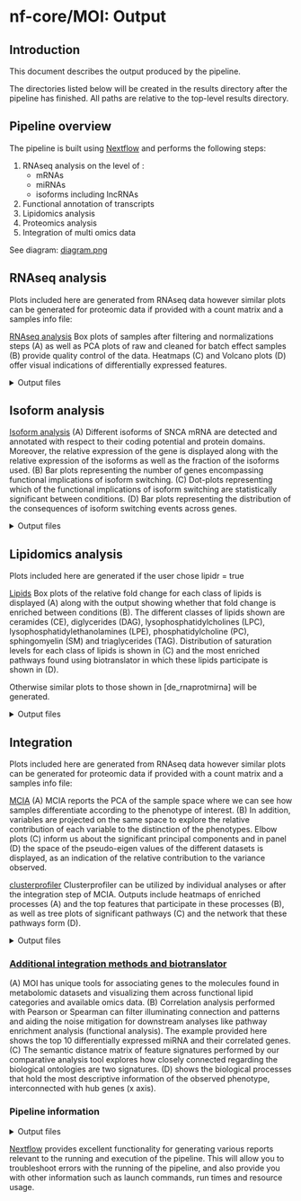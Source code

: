 # nf-core/MOI: Output

## Introduction

This document describes the output produced by the pipeline. 

The directories listed below will be created in the results directory after the pipeline has finished. All paths are relative to the top-level results directory.

<!-- TODO nf-core: Write this documentation describing your workflow's output -->

## Pipeline overview

The pipeline is built using [Nextflow](https://www.nextflow.io/) and performs the following steps:

1. RNAseq analysis on the level of :
   - mRNAs 
   - miRNAs
   - isoforms including lncRNAs
2. Functional annotation of transcripts
3. Lipidomics analysis
4. Proteomics analysis
5. Integration of multi omics data

See diagram:
[diagram.png](/docs/images/figure1.png) 

## RNAseq analysis

Plots included here are generated from RNAseq data however similar plots can be generated for proteomic data if provided with a count matrix and a samples info file:

[RNAseq analysis](/docs/images/figure3.png) 
Box plots of samples after filtering and normalizations steps (A) as well as PCA plots of raw and cleaned for batch effect samples (B) provide quality control of the data. Heatmaps (C) and Volcano plots (D) offer visual indications of differentially expressed features.

<details markdown="1">
<summary>Output files</summary>

- `genes/`
  - `filt` : Directory of filtered matrices.
  - `norm` : Directory of normalized matrices.
  - `edger` (or rankprod or deseq2) : Directory of differentially expressed features.
  - `clusterprofiler` : Directory of pathway enrichment analysis
  - `biotranslator` : Directory of pathway enrichment analysis performed with biotranslator

</details>

## Isoform analysis

[Isoform analysis](/images/figure2.png) 
(A) Different isoforms of SNCA mRNA are detected and annotated with respect to their coding potential and protein domains. Moreover, the relative expression of the gene is displayed along with the relative expression of the isoforms as well as the fraction of the isoforms used. (B) Bar plots representing the number of genes encompassing functional implications of isoform switching. (C) Dot-plots representing which of the functional implications of isoform switching are statistically significant between conditions. (D) Bar plots representing the distribution of the consequences of isoform switching events across genes.

<details markdown="1">
<summary>Output files</summary>

- `isoforms/`
  - `isopart1`: Directory of first part of analysis from isoformSwitchAnalyzer. 
  - `isopart2`: Directory of second part of analysis from isoformSwitchAnalyzer. 
  - `isovisual` : Directory of visualization part of analysis from isoformSwitchAnalyzer. 
</details>

## Lipidomics analysis

Plots included here are generated if the user chose lipidr = true

[Lipids](/images/figure4.png) 
Box plots of the relative fold change for each class of lipids is displayed (A) along with the output showing whether that fold change is enriched between conditions (B). The different classes of lipids shown are ceramides (CE), diglycerides (DAG), lysophosphatidylcholines (LPC), lysophosphatidylethanolamines (LPE), phosphatidylcholine (PC), sphingomyelin (SM) and triaglycerides (TAG). Distribution of saturation levels for each class of lipids is shown in (C) and the most enriched pathways found using biotranslator in which these lipids participate is shown in (D).

Otherwise similar plots to those shown in [de_rnaprotmirna] will be generated.

<details markdown="1">
<summary>Output files</summary>

- `lipids/`
  - `lipidr/`  : Directory with extensive lipidomics analysis

</details>

## Integration

Plots included here are generated from RNAseq data however similar plots can be generated for proteomic data if provided with a count matrix and a samples info file:

[MCIA](/docs/images/figure5.png) 
(A) MCIA reports the PCA of the sample space where we can see how samples differentiate according to the phenotype of interest. (B) In addition, variables are projected on the same space to explore the relative contribution of each variable to the distinction of the phenotypes. Elbow plots (C) inform us about the significant principal components and in panel (D) the space of the pseudo-eigen values of the different datasets is displayed, as an indication of the relative contribution to the variance observed. 

[clusterprofiler](/docs/images/figure6.png) 
Clusterprofiler can be utilized by individual analyses or after the integration step of MCIA. Outputs include heatmaps of enriched processes (A) and the top features that participate in these processes (B), as well as tree plots of significant pathways (C) and the network that these pathways form (D). 

<details markdown="1">
<summary>Output files</summary>

- `mcia/`
  - `mcia_results/`: Directory of mcia results, including MCIA report and analysis from clusterprofiler

</details>

### [Additional integration methods and biotranslator](/docs/images/figure7.png) 
(A) MOI has unique tools for associating genes to the molecules found in metabolomic datasets and visualizing them across functional lipid categories and available omics data. (B) Correlation analysis performed with Pearson or Spearman can filter illuminating connection and patterns and aiding the noise mitigation for downstream analyses like pathway enrichment analysis (functional analysis). The example provided here shows the top 10 differentially expressed miRNA and their correlated genes. (C) The semantic distance matrix of feature signatures performed by our comparative analysis tool explores how closely connected regarding the biological ontologies are two signatures.  (D) shows the biological processes that hold the most descriptive information of the observed phenotype, interconnected with hub genes (x axis). 
### Pipeline information

<details markdown="1">
<summary>Output files</summary>

- `pipeline_info/`
  - Reports generated by Nextflow: `execution_report.html`, `execution_timeline.html`, `execution_trace.txt` and `pipeline_dag.dot`/`pipeline_dag.svg`.
  - Reports generated by the pipeline: `pipeline_report.html`, `pipeline_report.txt` and `software_versions.yml`. The `pipeline_report*` files will only be present if the `--email` / `--email_on_fail` parameter's are used when running the pipeline.
  - Reformatted samplesheet files used as input to the pipeline: `samplesheet.valid.csv`.

</details>

[Nextflow](https://www.nextflow.io/docs/latest/tracing.html) provides excellent functionality for generating various reports relevant to the running and execution of the pipeline. This will allow you to troubleshoot errors with the running of the pipeline, and also provide you with other information such as launch commands, run times and resource usage.
